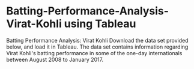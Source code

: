 # Batting-Performance-Analysis-Virat-Kohli using Tableau
Batting Performance Analysis: Virat Kohli
Download the data set provided below, and load it in Tableau. 
The data set contains information regarding Virat Kohli's batting performance in some of the one-day internationals between August 2008 to January 2017.
